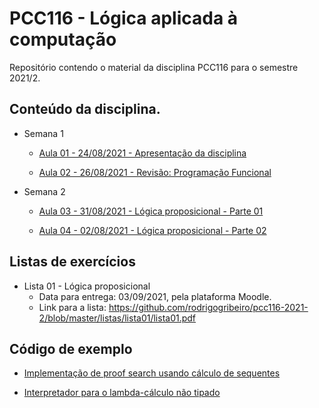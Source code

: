 PCC116 - Lógica aplicada à computação
=====================================

Repositório contendo o material da disciplina PCC116 para o semestre 2021/2.


Conteúdo da disciplina.
-----------------------

* Semana 1

    * [Aula 01 - 24/08/2021 - Apresentação da disciplina](https://youtube.com/playlist?list=PLxVVfOvO-mM2uK9K__gOMflgH2pX0T79z)

    * [Aula 02 - 26/08/2021 - Revisão: Programação Funcional](https://youtube.com/playlist?list=PLxVVfOvO-mM2-ukidO-TqGm7CZLLBTP6M)

* Semana 2

    * [Aula 03 - 31/08/2021 - Lógica proposicional - Parte 01](https://youtube.com/playlist?list=PLxVVfOvO-mM24qLpEx6_-HbBiV4I72KMK)
    
    * [Aula 04 - 02/08/2021 - Lógica proposicional - Parte 02](https://youtube.com/playlist?list=PLxVVfOvO-mM2lbLci9io3S2z5c55MAqhN)


Listas de exercícios
--------------------

* Lista 01 - Lógica proposicional
    * Data para entrega: 03/09/2021, pela plataforma Moodle.
    * Link para a lista: <https://github.com/rodrigogribeiro/pcc116-2021-2/blob/master/listas/lista01/lista01.pdf>


Código de exemplo
-----------------

* [Implementação de proof search usando cálculo de sequentes](https://github.com/rodrigogribeiro/pcc116-2021-2/tree/master/code/search)

* [Interpretador para o lambda-cálculo não tipado](https://github.com/rodrigogribeiro/pcc116-2021-2/tree/master/code/lambda)
